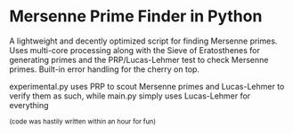 # Mersenne Prime Finder in Python
A lightweight and decently optimized script for finding Mersenne primes. Uses multi-core processing along with the Sieve of Eratosthenes for generating primes and the PRP/Lucas-Lehmer test to check Mersenne primes. Built-in error handling for the cherry on top.

experimental.py uses PRP to scout Mersenne primes and Lucas-Lehmer to verify them as such, while
main.py simply uses Lucas-Lehmer for everything

<sub>(code was hastily written within an hour for fun)</sub>
